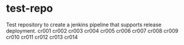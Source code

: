 # test-repo
Test repository to create a jenkins pipeline that supports release deployment.
cr001
cr002
cr003
cr004
cr005
cr006
cr007
cr008
cr009
cr010
cr011
cr012
cr013
cr014
